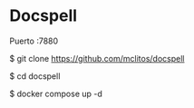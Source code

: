 # Docspell
 Puerto :7880

$ git clone https://github.com/mclitos/docspell

$ cd docspell

$ docker compose up -d
